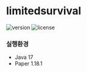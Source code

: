 # limitedsurvival
![version](https://img.shields.io/github/v/release/ddkk08001/limitedsurvival?include_prereleases)
![license](https://img.shields.io/github/license/ddkk08001/limitedsurvival)

### 실행환경
- Java 17
- Paper 1.18.1
